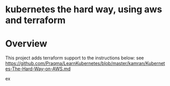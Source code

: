 # kubernetes the hard way, using aws and terraform

# Overview
This project adds terraform support to the instructions below:
see https://github.com/Praqma/LearnKubernetes/blob/master/kamran/Kubernetes-The-Hard-Way-on-AWS.md


 ex